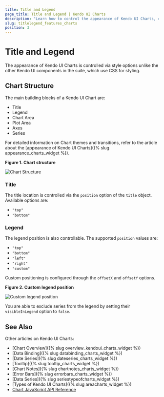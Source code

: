 ```yaml
---
title: Title and Legend
page_title: Title and Legend | Kendo UI Charts
description: "Learn how to control the appearance of Kendo UI Charts, change their themes and manage their animated transitions."
slug: titlelegend_features_charts
position: 3
---
```


# Title and Legend

The appearance of Kendo UI Charts is controlled via style options unlike the other Kendo UI components in the suite, which use CSS for styling.

## Chart Structure

The main building blocks of a Kendo UI Chart are:

*   Title
*   Legend
*   Chart Area
*   Plot Area
*   Axes
*   Series

For detailed information on Chart themes and transitions, refer to the article about the [appearance of Kendo UI Charts]({% slug appearance_charts_widget %}).

**Figure 1. Chart structure**

![Chart Structure](/controls/charts/chart-structure.png)

### Title

The title location is controlled via the `position` option of the `title` object. Available options are:

* `"top"`
* `"bottom"`

### Legend

The legend position is also controllable. The supported `position` values are:

* `"top"`
* `"bottom"`
* `"left"`
* `"right"`
* `"custom"`

Custom positioning is configured through the `offsetX` and `offsetY` options.

**Figure 2. Custom legend position**

![Custom legend position](/controls/charts/chart-legend-custom-position.png)

You are able to exclude series from the legend by setting their `visibleInLegend` option to `false`.

## See Also

Other articles on Kendo UI Charts:

* [Chart Overview]({% slug overview_kendoui_charts_widget %})
* [Data Binding]({% slug databinding_charts_widget %})
* [Date Series]({% slug dateseries_charts_widget %})
* [Tooltip]({% slug tooltip_charts_widget %})
* [Chart Notes]({% slug chartnotes_charts_widget %})
* [Error Bars]({% slug errorbars_charts_widget %})
* [Data Series]({% slug seriestypeofcharts_widget %})
* [Types of Kendo UI Charts]({% slug areacharts_widget %})
* [Chart JavaScript API Reference](/api/javascript/dataviz/ui/chart)
